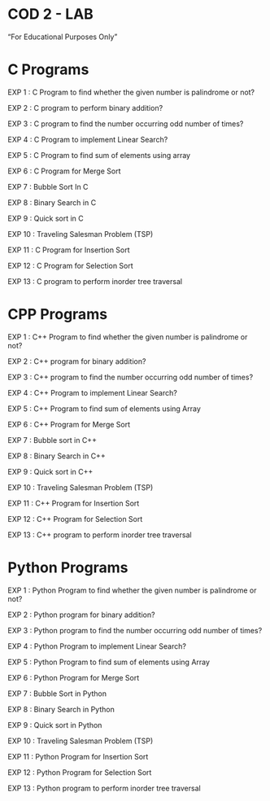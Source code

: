 # COD 2 - LAB
“For Educational Purposes Only”

# C Programs
EXP 1 : C Program to find whether the given number is palindrome or not?

EXP 2 : C program to perform binary addition?

EXP 3 : C program to find the number occurring odd number of times?

EXP 4 : C Program to implement Linear Search?

EXP 5 : C Program to find sum of elements using array

EXP 6 : C Program for Merge Sort

EXP 7 : Bubble Sort In C

EXP 8 : Binary Search in C

EXP 9 : Quick sort in C

EXP 10 : Traveling Salesman Problem (TSP)

EXP 11 : C Program for Insertion Sort

EXP 12 : C Program for Selection Sort

EXP 13 : C program to perform inorder tree traversal

# CPP Programs
EXP 1 : C++ Program to find whether the given number is palindrome or not?

EXP 2 : C++ program for binary addition?

EXP 3 : C++ program to find the number occurring odd number of times?

EXP 4 : C++ Program to implement Linear Search?

EXP 5 : C++ Program to find sum of elements using Array

EXP 6 : C++ Program for Merge Sort

EXP 7 : Bubble sort in C++

EXP 8 : Binary Search in C++

EXP 9 : Quick sort in C++

EXP 10 : Traveling Salesman Problem (TSP)

EXP 11 : C++ Program for Insertion Sort

EXP 12 : C++ Program for Selection Sort

EXP 13 : C++ program to perform inorder tree traversal

# Python Programs
EXP 1 : Python Program to find whether the given number is palindrome or not?

EXP 2 : Python program for binary addition?

EXP 3 : Python program to find the number occurring odd number of times?

EXP 4 : Python Program to implement Linear Search?

EXP 5 : Python Program to find sum of elements using Array

EXP 6 : Python Program for Merge Sort

EXP 7 : Bubble Sort in Python

EXP 8 : Binary Search in Python

EXP 9 : Quick sort in Python

EXP 10 : Traveling Salesman Problem (TSP)

EXP 11 : Python Program for Insertion Sort

EXP 12 : Python Program for Selection Sort

EXP 13 : Python program to perform inorder tree traversal

